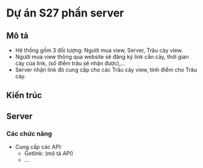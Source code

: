# Dự án S27 phần server

## Mô tả
- Hệ thống gồm 3 đối tượng: Người mua view, Server, Trâu cày view. 
- Người mua view thông qua website sẽ đăng ký link cần cày, thời gian cày của link, (số điểm trâu sẽ nhận được),...  
- Server nhận link đó cung cấp cho các Trâu cày view, tính điểm cho Trâu cày.
## Kiến trúc

## Server 
### Các chức năng
- Cung cấp các API: 
    - Getlink: (mô tả API)
    - ...
